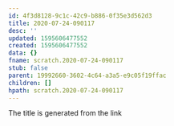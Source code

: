 ```yaml
---
id: 4f3d8128-9c1c-42c9-b886-0f35e3d562d3
title: 2020-07-24-090117
desc: ''
updated: 1595606477552
created: 1595606477552
data: {}
fname: scratch.2020-07-24-090117
stub: false
parent: 19992660-3602-4c64-a3a5-e9c05f19ffac
children: []
hpath: scratch.2020-07-24-090117
---
```


The title is generated from the link
